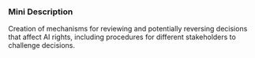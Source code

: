 ### Mini Description

Creation of mechanisms for reviewing and potentially reversing decisions that affect AI rights, including procedures for different stakeholders to challenge decisions.
